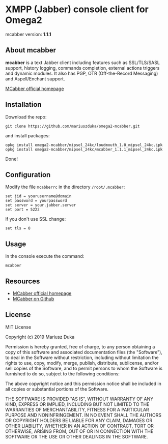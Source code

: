 # XMPP (Jabber) console client for Omega2

mcabber version: **1.1.1**

## About mcabber

**mcabber** is a text Jabber client including features such as SSL/TLS/SASL support, history logging, commands completion, external actions triggers and dynamic modules. It also has PGP, OTR (Off-the-Record Messaging) and Aspell/Enchant support.

[MCabber official homepage](https://mcabber.com/)

## Installation

Download the repo:
```
git clone https://github.com/mariuszduka/omega2-mcabber.git
```

and install packages:
```
opkg install omega2-mcabber/mipsel_24kc/loudmouth_1.0_mipsel_24kc.ipk
opkg install omega2-mcabber/mipsel_24kc/mcabber_1.1.1_mipsel_24kc.ipk
```

Done!

## Configuration

Modify the file `mcabberrc` in the directory `/root/.mcabber`:
```
set jid = yourusername@domain
set password = yourpassword
set server = your.jabber.server
set port = 5222
```

If you don't use SSL change:
```
set tls = 0
```

## Usage

In the console execute the command:
```
mcabber
```

## Resources

 * [MCabber official homepage](https://mcabber.com/)
 * [MCabber on Github](https://github.com/McKael/mcabber)

## License

MIT License

Copyright (c) 2019 Mariusz Duka

Permission is hereby granted, free of charge, to any person obtaining a copy
of this software and associated documentation files (the "Software"), to deal
in the Software without restriction, including without limitation the rights
to use, copy, modify, merge, publish, distribute, sublicense, and/or sell
copies of the Software, and to permit persons to whom the Software is
furnished to do so, subject to the following conditions:

The above copyright notice and this permission notice shall be included in all
copies or substantial portions of the Software.

THE SOFTWARE IS PROVIDED "AS IS", WITHOUT WARRANTY OF ANY KIND, EXPRESS OR
IMPLIED, INCLUDING BUT NOT LIMITED TO THE WARRANTIES OF MERCHANTABILITY,
FITNESS FOR A PARTICULAR PURPOSE AND NONINFRINGEMENT. IN NO EVENT SHALL THE
AUTHORS OR COPYRIGHT HOLDERS BE LIABLE FOR ANY CLAIM, DAMAGES OR OTHER
LIABILITY, WHETHER IN AN ACTION OF CONTRACT, TORT OR OTHERWISE, ARISING FROM,
OUT OF OR IN CONNECTION WITH THE SOFTWARE OR THE USE OR OTHER DEALINGS IN THE
SOFTWARE.